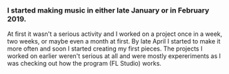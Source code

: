 ### I started making music in either late January or in February 2019.

At first it wasn't a serious activity and I worked on a project once in a week, two weeks, or maybe even a month at first. By late April I started to make it more often and soon I started creating my first pieces. The projects I worked on earlier weren't serious at all and were mostly expereriments as I was checking out how the program (FL Studio) works.
